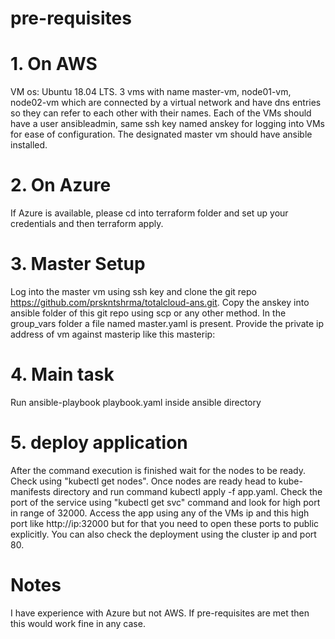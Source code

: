 # pre-requisites
# 1. On AWS
VM os: Ubuntu 18.04 LTS. 3 vms with name master-vm, node01-vm, node02-vm which are connected by a virtual network and have dns entries so they can refer to each other with their names. Each of the VMs should have a user ansibleadmin, same ssh key named anskey for logging into VMs for ease of configuration. The designated master vm should have ansible installed.

# 2. On Azure
If Azure is available, please cd into terraform folder and set up your credentials and then terraform apply.

# 3. Master Setup
Log into the master vm using ssh key and clone the git repo https://github.com/prskntshrma/totalcloud-ans.git. Copy the anskey into ansible folder of this git repo using scp or any other method. In the group_vars folder a file named master.yaml is present. Provide the private ip address of vm against masterip like this masterip: <private ip address>

# 4. Main task
Run ansible-playbook playbook.yaml inside ansible directory

# 5. deploy application
After the command execution is finished wait for the nodes to be ready. Check using  "kubectl get nodes". Once nodes are ready head to kube-manifests directory and run command kubectl apply -f app.yaml. Check the port of the service using "kubectl get svc" command and look for high port in range of 32000. Access the app using any of the VMs ip and this high port like http://ip:32000 but for that you need to open these ports to public explicitly. You can also check the deployment using the cluster ip and port 80.
# Notes
I have experience with Azure but not AWS. If pre-requisites are met then this would work fine in any case.
